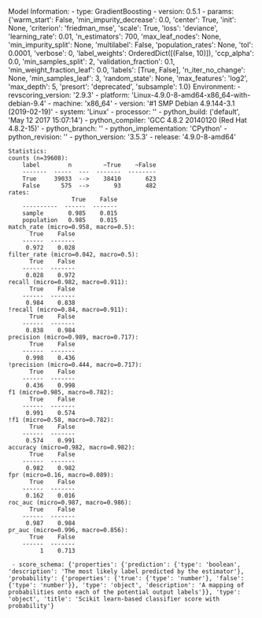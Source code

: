 Model Information:
	 - type: GradientBoosting
	 - version: 0.5.1
	 - params: {'warm_start': False, 'min_impurity_decrease': 0.0, 'center': True, 'init': None, 'criterion': 'friedman_mse', 'scale': True, 'loss': 'deviance', 'learning_rate': 0.01, 'n_estimators': 700, 'max_leaf_nodes': None, 'min_impurity_split': None, 'multilabel': False, 'population_rates': None, 'tol': 0.0001, 'verbose': 0, 'label_weights': OrderedDict([(False, 10)]), 'ccp_alpha': 0.0, 'min_samples_split': 2, 'validation_fraction': 0.1, 'min_weight_fraction_leaf': 0.0, 'labels': [True, False], 'n_iter_no_change': None, 'min_samples_leaf': 3, 'random_state': None, 'max_features': 'log2', 'max_depth': 5, 'presort': 'deprecated', 'subsample': 1.0}
	Environment:
	 - revscoring_version: '2.9.3'
	 - platform: 'Linux-4.9.0-8-amd64-x86_64-with-debian-9.4'
	 - machine: 'x86_64'
	 - version: '#1 SMP Debian 4.9.144-3.1 (2019-02-19)'
	 - system: 'Linux'
	 - processor: ''
	 - python_build: ('default', 'May 12 2017 15:07:14')
	 - python_compiler: 'GCC 4.8.2 20140120 (Red Hat 4.8.2-15)'
	 - python_branch: ''
	 - python_implementation: 'CPython'
	 - python_revision: ''
	 - python_version: '3.5.3'
	 - release: '4.9.0-8-amd64'
	
	Statistics:
	counts (n=39608):
		label        n         ~True    ~False
		-------  -----  ---  -------  --------
		True     39033  -->    38410       623
		False      575  -->       93       482
	rates:
		              True    False
		----------  ------  -------
		sample       0.985    0.015
		population   0.985    0.015
	match_rate (micro=0.958, macro=0.5):
		  True    False
		------  -------
		 0.972    0.028
	filter_rate (micro=0.042, macro=0.5):
		  True    False
		------  -------
		 0.028    0.972
	recall (micro=0.982, macro=0.911):
		  True    False
		------  -------
		 0.984    0.838
	!recall (micro=0.84, macro=0.911):
		  True    False
		------  -------
		 0.838    0.984
	precision (micro=0.989, macro=0.717):
		  True    False
		------  -------
		 0.998    0.436
	!precision (micro=0.444, macro=0.717):
		  True    False
		------  -------
		 0.436    0.998
	f1 (micro=0.985, macro=0.782):
		  True    False
		------  -------
		 0.991    0.574
	!f1 (micro=0.58, macro=0.782):
		  True    False
		------  -------
		 0.574    0.991
	accuracy (micro=0.982, macro=0.982):
		  True    False
		------  -------
		 0.982    0.982
	fpr (micro=0.16, macro=0.089):
		  True    False
		------  -------
		 0.162    0.016
	roc_auc (micro=0.987, macro=0.986):
		  True    False
		------  -------
		 0.987    0.984
	pr_auc (micro=0.996, macro=0.856):
		  True    False
		------  -------
		     1    0.713
	
	 - score_schema: {'properties': {'prediction': {'type': 'boolean', 'description': 'The most likely label predicted by the estimator'}, 'probability': {'properties': {'true': {'type': 'number'}, 'false': {'type': 'number'}}, 'type': 'object', 'description': 'A mapping of probabilities onto each of the potential output labels'}}, 'type': 'object', 'title': 'Scikit learn-based classifier score with probability'}


